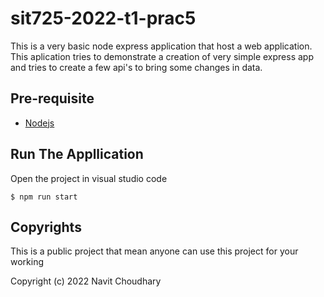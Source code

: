 # sit725-2022-t1-prac5
This is a very basic node express application that host a web application. This aplication tries to demonstrate a creation of very simple express app and tries to create a few api's to bring some changes in data.

## Pre-requisite

- [Nodejs](https://www.digitalocean.com/community/tutorials/how-to-install-node-js-on-ubuntu-20-04)
## Run The Appllication

Open the project in visual studio code

```
$ npm run start
```

## Copyrights
This is a public project that mean anyone can use this project for your working

Copyright (c) 2022 Navit Choudhary